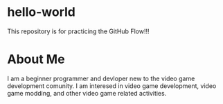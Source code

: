 # hello-world
This repository is for practicing the GitHub Flow!!!

# About Me
I am a beginner programmer and devloper new to the video game development comunity. I am interesed in video game development, video game modding, and other video game related activities.
